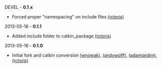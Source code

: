 DEVEL - **0.1.x**
 * Forced proper "namespacing" on include files [(rctoris)](https://github.com/rctoris/)

2013-05-16 - **0.1.1**
 * Added include folder to catkin_package [(rctoris)](https://github.com/rctoris/)

2013-05-16 - **0.1.0**
 * Initial fork and catkin conversion [(wnowak)](https://github.com/wnowak), [(andywolff)](https://github.com/andywolff/), [(adamjardim)](https://github.com/adamjardim/), [(rctoris)](https://github.com/rctoris/)
